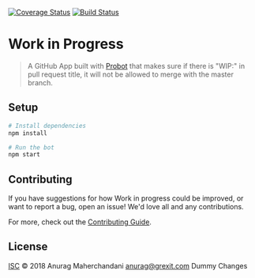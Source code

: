 [![Coverage Status](https://coveralls.io/repos/github/chaluhiver/temp/badge.svg?branch=master)](https://coveralls.io/github/chaluhiver/temp?branch=master)
[![Build Status](https://travis-ci.org/ChaluHiver/bc.svg?branch=master)](https://travis-ci.org/chaluhiver/temp)

# Work in Progress

> A GitHub App built with [Probot](https://github.com/probot/probot) that makes sure if there is "WIP:" in pull request title, it will not be allowed to merge with the master branch.

## Setup

```sh
# Install dependencies
npm install

# Run the bot
npm start
```

## Contributing

If you have suggestions for how Work in progress could be improved, or want to report a bug, open an issue! We'd love all and any contributions.

For more, check out the [Contributing Guide](CONTRIBUTING.md).

## License

[ISC](LICENSE) © 2018 Anurag Maherchandani <anurag@grexit.com>
Dummy Changes
